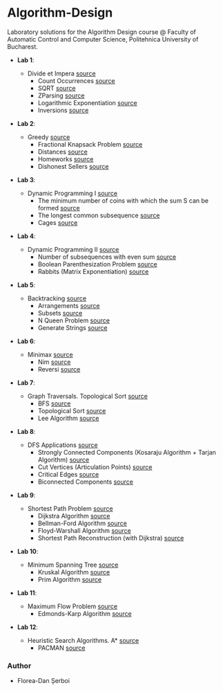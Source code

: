 # Algorithm-Design
Laboratory solutions for the Algorithm Design course @ Faculty of Automatic Control and Computer Science, Politehnica University of Bucharest.

* **Lab 1**:
  * Divide et Impera [source](https://github.com/danserboi/Algorithm-Design/tree/master/laborator1)
    * Count Occurrences [source](https://github.com/danserboi/Algorithm-Design/tree/master/laborator1/java/task-1)
    * SQRT [source](https://github.com/danserboi/Algorithm-Design/tree/master/laborator1/java/task-2)
    * ZParsing [source](https://github.com/danserboi/Algorithm-Design/tree/master/laborator1/java/task-3)
    * Logarithmic Exponentiation [source](https://github.com/danserboi/Algorithm-Design/tree/master/laborator1/java/task-4)
    * Inversions [source](https://github.com/danserboi/Algorithm-Design/tree/master/laborator1/java/bonus-lab1pa)
  
* **Lab 2**:
  * Greedy [source](https://github.com/danserboi/Algorithm-Design/tree/master/laborator2)
    * Fractional Knapsack Problem [source](https://github.com/danserboi/Algorithm-Design/tree/master/laborator2/java/task-1)
    * Distances [source](https://github.com/danserboi/Algorithm-Design/tree/master/laborator2/java/task-2)
    * Homeworks [source](https://github.com/danserboi/Algorithm-Design/tree/master/laborator2/java/task-3)
    * Dishonest Sellers [source](https://github.com/danserboi/Algorithm-Design/tree/master/laborator2/java/bonus-lab2-pa)
    
* **Lab 3**:
  * Dynamic Programming I [source](https://github.com/danserboi/Algorithm-Design/tree/master/laborator3)
    * The minimum number of coins with which the sum S can be formed [source](https://github.com/danserboi/Algorithm-Design/tree/master/laborator3/java/task-1)
    * The longest common subsequence [source](https://github.com/danserboi/Algorithm-Design/tree/master/laborator3/java/task-2)
    * Cages [source](https://github.com/danserboi/Algorithm-Design/tree/master/laborator3/java/bonus-lab3-pa)

* **Lab 4**:
  * Dynamic Programming II [source](https://github.com/danserboi/Algorithm-Design/tree/master/laborator4)
    * Number of subsequences with even sum [source](https://github.com/danserboi/Algorithm-Design/tree/master/laborator4/java/task-1)
    * Boolean Parenthesization Problem [source](https://github.com/danserboi/Algorithm-Design/tree/master/laborator4/java/task-2)
    * Rabbits (Matrix Exponentiation) [source](https://github.com/danserboi/Algorithm-Design/tree/master/laborator4/java/bonus-lab4-pa-iepuri)

* **Lab 5**:
  * Backtracking [source](https://github.com/danserboi/Algorithm-Design/tree/master/laborator5)
    * Arrangements [source](https://github.com/danserboi/Algorithm-Design/tree/master/laborator5/java/task-1)
    * Subsets [source](https://github.com/danserboi/Algorithm-Design/tree/master/laborator5/java/task-2)
    * N Queen Problem [source](https://github.com/danserboi/Algorithm-Design/tree/master/laborator5/java/task-3)
    * Generate Strings [source](https://github.com/danserboi/Algorithm-Design/tree/master/laborator5/java/task-4)

* **Lab 6**:
  * Minimax [source](https://github.com/danserboi/Algorithm-Design/tree/master/laborator6)
    * Nim [source](https://github.com/danserboi/Algorithm-Design/tree/master/laborator6/java/Nim)
    * Reversi [source](https://github.com/danserboi/Algorithm-Design/tree/master/laborator6/java/Reversi)

* **Lab 7**:
  * Graph Traversals. Topological Sort [source](https://github.com/danserboi/Algorithm-Design/tree/master/laborator7)
    * BFS [source](https://github.com/danserboi/Algorithm-Design/tree/master/laborator7/java/task-1)
    * Topological Sort [source](https://github.com/danserboi/Algorithm-Design/tree/master/laborator7/java/task-2)
    * Lee Algorithm [source](https://github.com/danserboi/Algorithm-Design/tree/master/laborator7/java/Bonus-lab7-PA)

* **Lab 8**:
  * DFS Applications [source](https://github.com/danserboi/Algorithm-Design/tree/master/laborator8)
    * Strongly Connected Components (Kosaraju Algorithm + Tarjan Algorithm) [source](https://github.com/danserboi/Algorithm-Design/tree/master/laborator8/java/task-1)
    * Cut Vertices (Articulation Points) [source](https://github.com/danserboi/Algorithm-Design/tree/master/laborator8/java/task-2)
    * Critical Edges [source](https://github.com/danserboi/Algorithm-Design/tree/master/laborator8/java/task-3)
    * Biconnected Components [source](https://github.com/danserboi/Algorithm-Design/tree/master/laborator8/java/ComponenteBiconexe)

* **Lab 9**:
  * Shortest Path Problem [source](https://github.com/danserboi/Algorithm-Design/tree/master/laborator9)
    * Dijkstra Algorithm [source](https://github.com/danserboi/Algorithm-Design/tree/master/laborator9/java/task-1)
    * Bellman-Ford Algorithm [source](https://github.com/danserboi/Algorithm-Design/tree/master/laborator9/java/task-2)
    * Floyd-Warshall Algorithm [source](https://github.com/danserboi/Algorithm-Design/tree/master/laborator9/java/task-3)
    * Shortest Path Reconstruction (with Dijkstra) [source](https://github.com/danserboi/Algorithm-Design/tree/master/laborator9/java/Bonus-lab9-pa)

* **Lab 10**:
  * Minimum Spanning Tree [source](https://github.com/danserboi/Algorithm-Design/tree/master/laborator10)
    * Kruskal Algorithm [source](https://github.com/danserboi/Algorithm-Design/tree/master/laborator10/java/task-1)
    * Prim Algorithm [source](https://github.com/danserboi/Algorithm-Design/tree/master/laborator10/java/task-2)

* **Lab 11**:
  * Maximum Flow Problem [source](https://github.com/danserboi/Algorithm-Design/tree/master/laborator11)
    * Edmonds-Karp Algorithm [source](https://github.com/danserboi/Algorithm-Design/tree/master/laborator11/java/task-1)
  
* **Lab 12**:
  * Heuristic Search Algorithms. A* [source](https://github.com/danserboi/Algorithm-Design/tree/master/laborator12)
    * PACMAN [source](https://github.com/danserboi/Algorithm-Design/tree/master/laborator12/java/task-1)
  
### Author
* Florea-Dan Șerboi

